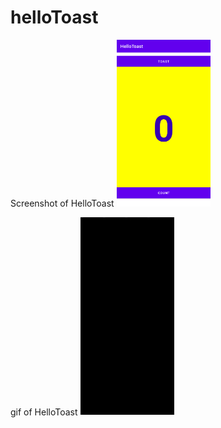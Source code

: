 # helloToast

Screenshot of HelloToast
<img src = "counterScreenshot.png" width = 150>

gif of HelloToast
<img src = "helloToastgif.gif" width = 150>
